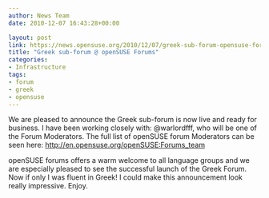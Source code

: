 ```yaml
---
author: News Team
date: 2010-12-07 16:43:28+00:00

layout: post
link: https://news.opensuse.org/2010/12/07/greek-sub-forum-opensuse-forums/
title: "Greek sub-forum @ openSUSE Forums"
categories:
- Infrastructure
tags:
- forum
- greek
- opensuse
---
```

We are pleased to announce the Greek sub-forum is now live and ready for business. I have been working closely with: @warlordfff, who will be one of the Forum Moderators. The full list of openSUSE forum Moderators can be seen here: http://en.opensuse.org/openSUSE:Forums_team

openSUSE forums offers a warm welcome to all language groups and we are especially pleased to see the successful launch of the Greek Forum. Now if only I was fluent in Greek! I could make this announcement look really impressive. Enjoy.		
